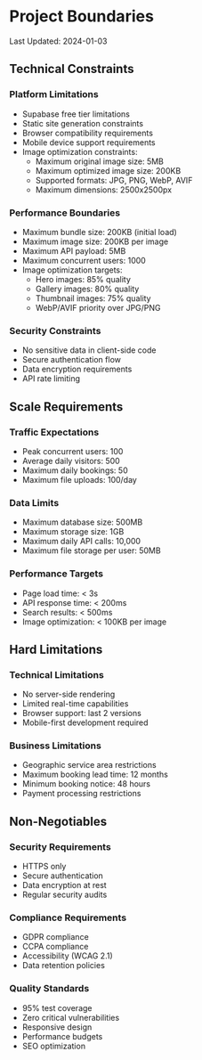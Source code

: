 # Project Boundaries

Last Updated: 2024-01-03

## Technical Constraints

### Platform Limitations

- Supabase free tier limitations
- Static site generation constraints
- Browser compatibility requirements
- Mobile device support requirements
- Image optimization constraints:
  - Maximum original image size: 5MB
  - Maximum optimized image size: 200KB
  - Supported formats: JPG, PNG, WebP, AVIF
  - Maximum dimensions: 2500x2500px

### Performance Boundaries

- Maximum bundle size: 200KB (initial load)
- Maximum image size: 200KB per image
- Maximum API payload: 5MB
- Maximum concurrent users: 1000
- Image optimization targets:
  - Hero images: 85% quality
  - Gallery images: 80% quality
  - Thumbnail images: 75% quality
  - WebP/AVIF priority over JPG/PNG

### Security Constraints

- No sensitive data in client-side code
- Secure authentication flow
- Data encryption requirements
- API rate limiting

## Scale Requirements

### Traffic Expectations

- Peak concurrent users: 100
- Average daily visitors: 500
- Maximum daily bookings: 50
- Maximum file uploads: 100/day

### Data Limits

- Maximum database size: 500MB
- Maximum storage size: 1GB
- Maximum daily API calls: 10,000
- Maximum file storage per user: 50MB

### Performance Targets

- Page load time: < 3s
- API response time: < 200ms
- Search results: < 500ms
- Image optimization: < 100KB per image

## Hard Limitations

### Technical Limitations

- No server-side rendering
- Limited real-time capabilities
- Browser support: last 2 versions
- Mobile-first development required

### Business Limitations

- Geographic service area restrictions
- Maximum booking lead time: 12 months
- Minimum booking notice: 48 hours
- Payment processing restrictions

## Non-Negotiables

### Security Requirements

- HTTPS only
- Secure authentication
- Data encryption at rest
- Regular security audits

### Compliance Requirements

- GDPR compliance
- CCPA compliance
- Accessibility (WCAG 2.1)
- Data retention policies

### Quality Standards

- 95% test coverage
- Zero critical vulnerabilities
- Responsive design
- Performance budgets
- SEO optimization
